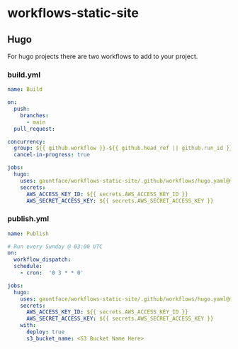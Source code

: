 # workflows-static-site

## Hugo

For hugo projects there are two workflows to add to your project.

### build.yml

```yaml
name: Build

on:
  push:
    branches:
      - main
  pull_request:

concurrency:
  group: ${{ github.workflow }}-${{ github.head_ref || github.run_id }}
  cancel-in-progress: true

jobs:
  hugo:
    uses: gauntface/workflows-static-site/.github/workflows/hugo.yaml@main
    secrets:
      AWS_ACCESS_KEY_ID: ${{ secrets.AWS_ACCESS_KEY_ID }}
      AWS_SECRET_ACCESS_KEY: ${{ secrets.AWS_SECRET_ACCESS_KEY }}

```

### publish.yml

```yaml
name: Publish

# Run every Sunday @ 03:00 UTC
on:
  workflow_dispatch:
  schedule:
    - cron:  '0 3 * * 0'

jobs:
  hugo:
    uses: gauntface/workflows-static-site/.github/workflows/hugo.yaml@main
    secrets:
      AWS_ACCESS_KEY_ID: ${{ secrets.AWS_ACCESS_KEY_ID }}
      AWS_SECRET_ACCESS_KEY: ${{ secrets.AWS_SECRET_ACCESS_KEY }}
    with:
      deploy: true
      s3_bucket_name: <S3 Bucket Name Here>
```
